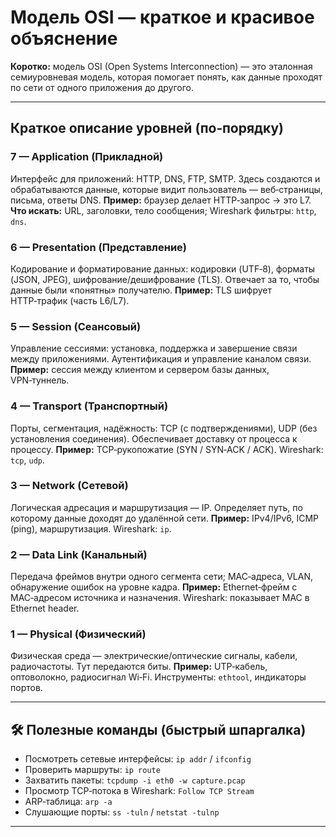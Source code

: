 #  Модель OSI — краткое и красивое объяснение


**Коротко:** модель OSI (Open Systems Interconnection) — это эталонная семиуровневая модель, которая помогает понять, как данные проходят по сети от одного приложения до другого.

---

##  Краткое описание уровней (по‑порядку)

### 7 — Application (Прикладной)
Интерфейс для приложений: HTTP, DNS, FTP, SMTP. Здесь создаются и обрабатываются данные, которые видит пользователь — веб‑страницы, письма, ответы DNS.
**Пример:** браузер делает HTTP‑запрос → это L7.  
**Что искать:** URL, заголовки, тело сообщения; Wireshark фильтры: `http`, `dns`.

### 6 — Presentation (Представление)
Кодирование и форматирование данных: кодировки (UTF‑8), форматы (JSON, JPEG), шифрование/дешифрование (TLS). Отвечает за то, чтобы данные были «понятны» получателю.
**Пример:** TLS шифрует HTTP‑трафик (часть L6/L7).

### 5 — Session (Сеансовый)
Управление сессиями: установка, поддержка и завершение связи между приложениями. Аутентификация и управление каналом связи.
**Пример:** сессия между клиентом и сервером базы данных, VPN‑туннель.

### 4 — Transport (Транспортный)
Порты, сегментация, надёжность: TCP (с подтверждениями), UDP (без установления соединения). Обеспечивает доставку от процесса к процессу.
**Пример:** TCP‑рукопожатие (SYN / SYN‑ACK / ACK). Wireshark: `tcp`, `udp`.

### 3 — Network (Сетевой)
Логическая адресация и маршрутизация — IP. Определяет путь, по которому данные доходят до удалённой сети.
**Пример:** IPv4/IPv6, ICMP (ping), маршрутизация. Wireshark: `ip`.

### 2 — Data Link (Канальный)
Передача фреймов внутри одного сегмента сети; MAC‑адреса, VLAN, обнаружение ошибок на уровне кадра.
**Пример:** Ethernet‑фрейм с MAC‑адресом источника и назначения. Wireshark: показывает MAC в Ethernet header.

### 1 — Physical (Физический)
Физическая среда — электрические/оптические сигналы, кабели, радиочастоты. Тут передаются биты.
**Пример:** UTP‑кабель, оптоволокно, радиосигнал Wi‑Fi. Инструменты: `ethtool`, индикаторы портов.

---

## 🛠 Полезные команды (быстрый шпаргалка)
- Посмотреть сетевые интерфейсы: `ip addr` / `ifconfig`
- Проверить маршруты: `ip route`
- Захватить пакеты: `tcpdump -i eth0 -w capture.pcap`
- Просмотр TCP‑потока в Wireshark: `Follow TCP Stream`
- ARP‑таблица: `arp -a`
- Слушающие порты: `ss -tuln` / `netstat -tulnp`

---

